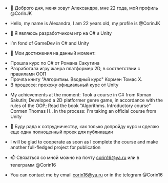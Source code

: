 - 👋 Доброго дня, меня зовут Александра, мне 22 года, мой профиль @CorinJK
- Hello, my name is Alexandra, I am 22 years old, my profile is @CorinJK


- 👀 Я являюсь разработчиком игр на C# и Unity
- I’m fond of GameDev in C# and Unity


- 🌱 Мои достижения на данный момент: 
* Прошла курс по C# от Романа Сакутина
* Разработала игру жанра платформер 2D, в соответствии с правилами ООП
* Прочла книгу "Алгоритмы. Вводный курс" Кормен Томас Х.
* В процессе: прохожу официальный курс от Unity
- My achievements at the moment: Took a course in C# from Roman Sakutin; Developed a 2D platformer genre game, in accordance with the rules of the OOP; Read the book "Algorithms. Introductory course" Cormen Thomas H.. In the process: I'm taking an official course from Unity


- 💞️ Буду рада к сотрудничеству, как только допройду курс и сделаю еще один полноценный проек для публикации
- I will be glad to cooperate as soon as I complete the course and make another full-fledged project for publication


- 📫 Связаться со мной можно на почту corin16@ya.ru или в телеграмм @Corin16
- You can contact me by email corin16@ya.ru or in the telegram @Corin16
